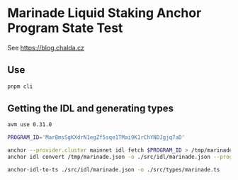 # Marinade Liquid Staking Anchor Program State Test

See https://blog.chalda.cz

## Use

```bash
pnpm cli
```

## Getting the IDL and generating types

```bash
avm use 0.31.0

PROGRAM_ID='MarBmsSgKXdrN1egZf5sqe1TMai9K1rChYNDJgjq7aD'

anchor --provider.cluster mainnet idl fetch $PROGRAM_ID > /tmp/marinade.json
anchor idl convert /tmp/marinade.json -o ./src/idl/marinade.json --program-id $PROGRAM_ID

anchor-idl-to-ts ./src/idl/marinade.json -o ./src/types/marinade.ts
```
